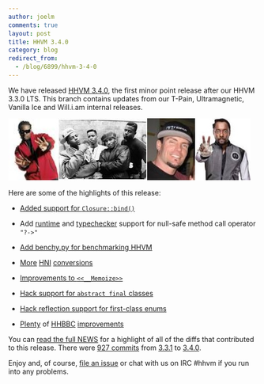 ```yaml
---
author: joelm
comments: true
layout: post
title: HHVM 3.4.0
category: blog
redirect_from:
  - /blog/6899/hhvm-3-4-0
---
```


We have released [HHVM 3.4.0](https://github.com/facebook/hhvm/wiki/Prebuilt%20Packages%20for%20HHVM), the first minor point release after our HHVM 3.3.0 LTS. This branch contains updates from our T-Pain, Ultramagnetic, Vanilla Ice and Will.i.am internal releases.

<!--truncate-->

![HHVM 3.4 releases](/static/images/posts/hhvm-3-4.jpg)

Here are some of the highlights of this release:




  * [Added support for `Closure::bind()`](https://github.com/facebook/hhvm/commit/3e290683d8504c74570343aee66da45863db8adf)


  * Add [runtime](https://github.com/facebook/hhvm/commit/8fd5a78b02d2d62538e77fcbc927df759c1722f9) and [typechecker](https://github.com/facebook/hhvm/commit/833c6401b004f0cab425e9c8c295198a430af131) support for null-safe method call operator `"?->"`


  * [Add benchy.py for benchmarking HHVM](https://github.com/facebook/hhvm/commit/968fe31ec85a35252649b6d5a7b088a4dd0d3813)


  * [More](https://github.com/facebook/hhvm/commit/0378d0450823df0e3e48dcf29d6dd4f343ada375) [HNI](https://github.com/facebook/hhvm/commit/dc520e830de784aff2e0b9630d565d6eb89f7e6b) [conversions](https://github.com/facebook/hhvm/tree/HHVM-3.4/hphp/runtime/ext)


  * [Improvements to `<<__Memoize>>`](https://github.com/facebook/hhvm/commit/82efe5f65e255685fe24c5bab4da5817c8974892)


  * [Hack support for `abstract final` classes](https://github.com/facebook/hhvm/commit/faedfaf46b0deb859b0c20fb36a574be7a4f2f55)


  * [Hack reflection support for first-class enums](https://github.com/facebook/hhvm/commit/ad9f7e663ddc7f438d2e6df66e27a8a5740fb369)


  * [Plenty](https://github.com/facebook/hhvm/commit/a928d1d278825d4752e19e63e90d56445e3cbf4f) of [HHBBC](https://github.com/facebook/hhvm/commit/c6900bba94a721534f4e67fc62ef611da1a5a679) [improvements](https://github.com/facebook/hhvm/commit/79ef31967407138c4483f095fe94217fb87bf75a)


You can [read the full NEWS](https://github.com/facebook/hhvm/blob/HHVM-3.4/NEWS) for a highlight of all of the diffs that contributed to this release. There were [927 commits](https://github.com/facebook/hhvm/compare/HHVM-3.3.1...HHVM-3.4.0) from [3.3.1](https://github.com/facebook/hhvm/tree/HHVM-3.3.1) to [3.4.0](https://github.com/facebook/hhvm/tree/HHVM-3.4.0).

Enjoy and, of course, [file an issue](https://github.com/facebook/hhvm/issues) or chat with us on IRC #hhvm if you run into any problems.
